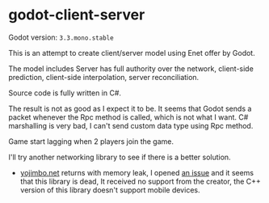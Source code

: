 # godot-client-server
Godot version: `3.3.mono.stable`

This is an attempt to create client/server model using Enet offer by Godot.

The model includes Server has full authority over the network, client-side prediction, client-side interpolation, server reconciliation.

Source code is fully written in C#.

The result is not as good as I expect it to be. It seems that Godot sends a packet whenever the Rpc method is called, which is not what I want.
C# marshalling is very bad, I can't send custom data type using Rpc method.

Game start lagging when 2 players join the game.

I'll try another networking library to see if there is a better solution.
- [yojimbo.net](https://github.com/netcode-io/yojimbo.net.git) returns with memory leak, I opened [an issue](https://github.com/netcode-io/yojimbo.net/issues/3) and it seems that this library is dead, It received no support from the creator, the C++ version of this library doesn't support mobile devices.
